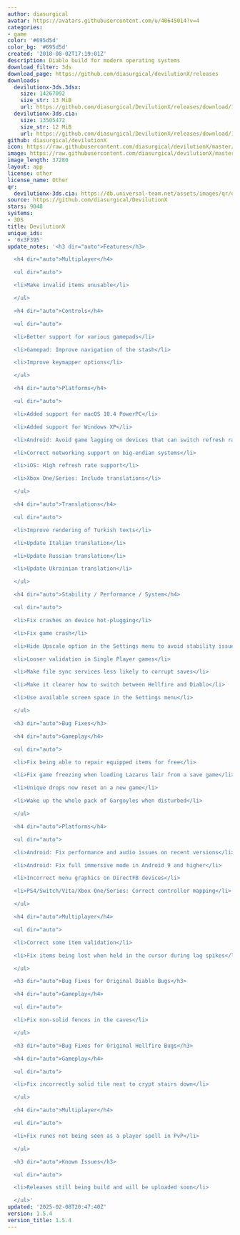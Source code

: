 ```yaml
---
author: diasurgical
avatar: https://avatars.githubusercontent.com/u/40645014?v=4
categories:
- game
color: '#695d5d'
color_bg: '#695d5d'
created: '2018-08-02T17:19:01Z'
description: Diablo build for modern operating systems
download_filter: 3ds
download_page: https://github.com/diasurgical/devilutionX/releases
downloads:
  devilutionx-3ds.3dsx:
    size: 14267092
    size_str: 13 MiB
    url: https://github.com/diasurgical/DevilutionX/releases/download/1.5.4/devilutionx-3ds.3dsx
  devilutionx-3ds.cia:
    size: 13505472
    size_str: 12 MiB
    url: https://github.com/diasurgical/DevilutionX/releases/download/1.5.4/devilutionx-3ds.cia
github: diasurgical/devilutionX
icon: https://raw.githubusercontent.com/diasurgical/devilutionX/master/Packaging/ctr/icon.png
image: https://raw.githubusercontent.com/diasurgical/devilutionX/master/Packaging/ctr/banner.png
image_length: 37280
layout: app
license: other
license_name: Other
qr:
  devilutionx-3ds.cia: https://db.universal-team.net/assets/images/qr/devilutionx-3ds-cia.png
source: https://github.com/diasurgical/DevilutionX
stars: 9048
systems:
- 3DS
title: DevilutionX
unique_ids:
- '0x3F395'
update_notes: '<h3 dir="auto">Features</h3>

  <h4 dir="auto">Multiplayer</h4>

  <ul dir="auto">

  <li>Make invalid items unusable</li>

  </ul>

  <h4 dir="auto">Controls</h4>

  <ul dir="auto">

  <li>Better support for various gamepads</li>

  <li>Gamepad: Improve navigation of the stash</li>

  <li>Improve keymapper options</li>

  </ul>

  <h4 dir="auto">Platforms</h4>

  <ul dir="auto">

  <li>Added support for macOS 10.4 PowerPC</li>

  <li>Added support for Windows XP</li>

  <li>Android: Avoid game lagging on devices that can switch refresh rates</li>

  <li>Correct networking support on big-endian systems</li>

  <li>iOS: High refresh rate support</li>

  <li>Xbox One/Series: Include translations</li>

  </ul>

  <h4 dir="auto">Translations</h4>

  <ul dir="auto">

  <li>Improve rendering of Turkish texts</li>

  <li>Update Italian translation</li>

  <li>Update Russian translation</li>

  <li>Update Ukrainian translation</li>

  </ul>

  <h4 dir="auto">Stability / Performance / System</h4>

  <ul dir="auto">

  <li>Fix crashes on device hot-plugging</li>

  <li>Fix game crash</li>

  <li>Hide Upscale option in the Settings menu to avoid stability issues</li>

  <li>Looser validation in Single Player games</li>

  <li>Make file sync services less likely to corrupt saves</li>

  <li>Make it clearer how to switch between Hellfire and Diablo</li>

  <li>Use available screen space in the Settings menu</li>

  </ul>

  <h3 dir="auto">Bug Fixes</h3>

  <h4 dir="auto">Gameplay</h4>

  <ul dir="auto">

  <li>Fix being able to repair equipped items for free</li>

  <li>Fix game freezing when loading Lazarus lair from a save game</li>

  <li>Unique drops now reset on a new game</li>

  <li>Wake up the whole pack of Gargoyles when disturbed</li>

  </ul>

  <h4 dir="auto">Platforms</h4>

  <ul dir="auto">

  <li>Android: Fix performance and audio issues on recent versions</li>

  <li>Android: Fix full immersive mode in Android 9 and higher</li>

  <li>Incorrect menu graphics on DirectFB devices</li>

  <li>PS4/Switch/Vita/Xbox One/Series: Correct controller mapping</li>

  </ul>

  <h4 dir="auto">Multiplayer</h4>

  <ul dir="auto">

  <li>Correct some item validation</li>

  <li>Fix items being lost when held in the cursor during lag spikes</li>

  </ul>

  <h3 dir="auto">Bug Fixes for Original Diablo Bugs</h3>

  <h4 dir="auto">Gameplay</h4>

  <ul dir="auto">

  <li>Fix non-solid fences in the caves</li>

  </ul>

  <h3 dir="auto">Bug Fixes for Original Hellfire Bugs</h3>

  <h4 dir="auto">Gameplay</h4>

  <ul dir="auto">

  <li>Fix incorrectly solid tile next to crypt stairs down</li>

  </ul>

  <h4 dir="auto">Multiplayer</h4>

  <ul dir="auto">

  <li>Fix runes not being seen as a player spell in PvP</li>

  </ul>

  <h3 dir="auto">Known Issues</h3>

  <ul dir="auto">

  <li>Releases still being build and will be uploaded soon</li>

  </ul>'
updated: '2025-02-08T20:47:40Z'
version: 1.5.4
version_title: 1.5.4
---
```


